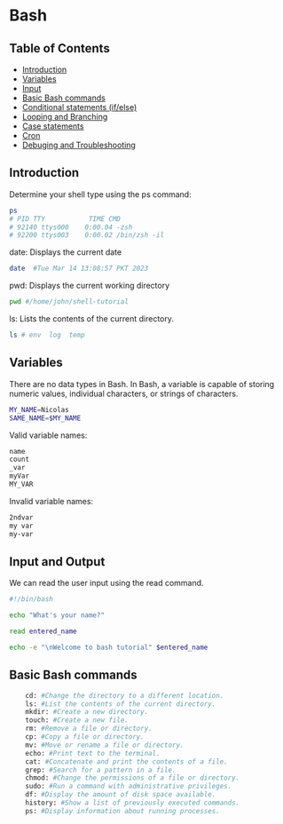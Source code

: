 # Bash

## Table of Contents

-   [Introduction](#Introduction)
-   [Variables](#Variables)
-   [Input](#Input)
-   [Basic Bash commands](#basic-bash-commands)
-   [Conditional statements (if/else)](#conditional)
-   [Looping and Branching](#looping)
-   [Case statements](#case)
-   [Cron](#cron)
-   [Debuging and Troubleshooting](#debug)

## Introduction

Determine your shell type using the ps command:

```bash
ps
# PID TTY           TIME CMD
# 92140 ttys000    0:00.04 -zsh
# 92200 ttys003    0:00.02 /bin/zsh -il

```

date: Displays the current date

```bash
date  #Tue Mar 14 13:08:57 PKT 2023
```

pwd: Displays the current working directory

```bash
pwd #/home/john/shell-tutorial
```

ls: Lists the contents of the current directory.

```bash
ls # env  log  temp
```

## Variables

There are no data types in Bash. In Bash, a variable is capable of storing numeric values, individual characters, or strings of characters.

```bash
MY_NAME=Nicolas
SAME_NAME=$MY_NAME
```

Valid variable names:

```bash
name
count
_var
myVar
MY_VAR
```

Invalid variable names:

```bash
2ndvar
my var
my-var
```

## Input and Output

We can read the user input using the read command.

```bash
#!/bin/bash

echo "What's your name?"

read entered_name

echo -e "\nWelcome to bash tutorial" $entered_name
```

## Basic Bash commands

```bash
    cd: #Change the directory to a different location.
    ls: #List the contents of the current directory.
    mkdir: #Create a new directory.
    touch: #Create a new file.
    rm: #Remove a file or directory.
    cp: #Copy a file or directory.
    mv: #Move or rename a file or directory.
    echo: #Print text to the terminal.
    cat: #Concatenate and print the contents of a file.
    grep: #Search for a pattern in a file.
    chmod: #Change the permissions of a file or directory.
    sudo: #Run a command with administrative privileges.
    df: #Display the amount of disk space available.
    history: #Show a list of previously executed commands.
    ps: #Display information about running processes.
```

